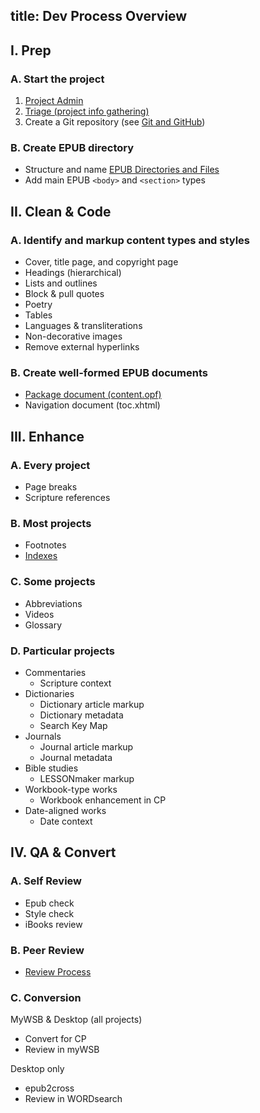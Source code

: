 title: Dev Process Overview
---

## I. Prep

### A. Start the project

1. [Project Admin](project_admin.html)
1. [Triage (project info gathering)](triage.html)
1. Create a Git repository (see [Git and GitHub](git.html))

### B. Create EPUB directory

* Structure and name [EPUB Directories and Files](epub_dir.html)
* Add main EPUB `<body>` and `<section>` types

## II. Clean & Code

### A. Identify and markup content types and styles

* Cover, title page, and copyright page
* Headings (hierarchical)
* Lists and outlines
* Block & pull quotes
* Poetry
* Tables
* Languages & transliterations
* Non-decorative images
* Remove external hyperlinks

### B. Create well-formed EPUB documents

* [Package document (content.opf)](package_doc.html)
* Navigation document (toc.xhtml)

## III. Enhance

### A. Every project

* Page breaks
* Scripture references

### B. Most projects

* Footnotes
* [Indexes](indexes.html)

### C. Some projects

* Abbreviations
* Videos
* Glossary

### D. Particular projects

* Commentaries
  * Scripture context
* Dictionaries
  * Dictionary article markup
  * Dictionary metadata
  * Search Key Map
* Journals
  * Journal article markup
  * Journal metadata
* Bible studies
  * LESSONmaker markup
* Workbook-type works
  * Workbook enhancement in CP
* Date-aligned works
  * Date context

## IV. QA & Convert

### A. Self Review

* Epub check
* Style check
* iBooks review

### B. Peer Review

* [Review Process](review.html)

### C. Conversion

MyWSB & Desktop (all projects)

* Convert for CP
* Review in myWSB

Desktop only

* epub2cross
* Review in WORDsearch
